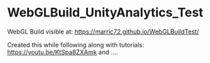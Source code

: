 # WebGLBuild_UnityAnalytics_Test

WebGL Build visible at: https://marric72.github.io/WebGLBuildTest/



Created this while following along with tutorials:
https://youtu.be/KtSpa8ZXAmk
 and
 ....
